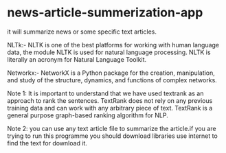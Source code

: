 # news-article-summerization-app
it will summarize news or some specific text articles.

NLTk:-
    NLTK is one of the best platforms for working with human language data, the module NLTK is used for natural language processing. NLTK is literally an acronym for Natural Language Toolkit.

Networkx:-
         NetworkX is a Python package for the creation, manipulation, and study of the structure, dynamics, and functions of complex networks.
         
         
         
Note 1: It is important to understand that we have used textrank as an approach to rank the sentences. TextRank does not rely on any previous training data and can work with any arbitrary piece of text. TextRank is a general purpose graph-based ranking algorithm for NLP.

Note 2: you can use any text article file to summarize the article.if you are trying to run this programme you should download libraries use internet to find the text for download it.
